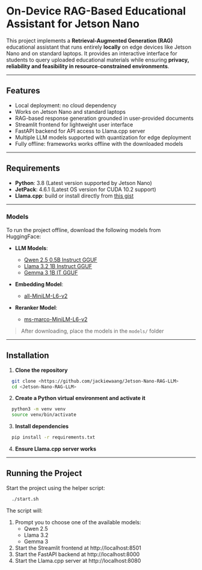 # On-Device RAG-Based Educational Assistant for Jetson Nano

This project implements a **Retrieval-Augmented Generation (RAG)** educational assistant that runs entirely **locally** on edge devices like Jetson Nano and on standard laptops. It provides an interactive interface for students to query uploaded educational materials while ensuring **privacy, reliability and feasibility in resource-constrained environments**.

---

## Features
- Local deployment: no cloud dependency
- Works on Jetson Nano and standard laptops
- RAG-based response generation grounded in user-provided documents
- Streamlit frontend for lightweight user interface
- FastAPI backend for API access to Llama.cpp server
- Multiple LLM models supported with quantization for edge deployment
- Fully offline: frameworks works offline with the downloaded models

--- 

## Requirements

- **Python**: 3.8 (Latest version supported by Jetson Nano)
- **JetPack**: 4.6.1 (Latest OS version for CUDA 10.2 support)
- **Llama.cpp**: build or install directly from [this gist](https://gist.github.com/FlorSanders/2cf043f7161f52aa4b18fb3a1ab6022f)

---

### Models 

To run the project offline, download the following models from HuggingFace:

- **LLM Models**:
  - [Qwen 2.5 0.5B Instruct GGUF](https://huggingface.co/Qwen/Qwen-2.5-0.5B-Instruct-GGUF)
  - [Llama 3.2 1B Instruct GGUF](https://huggingface.co/MaziyarPanahi/Llama-3.2-1B-Instruct-GGUF)
  - [Gemma 3 1B IT GGUF](https://huggingface.co/MaziyarPanahi/gemma-3-1b-it-GGUF)
 
- **Embedding Model**:
  - [all-MiniLM-L6-v2](https://huggingface.co/sentence-transformers/all-MiniLM-L6-v2)

- **Reranker Model**:
  - [ms-marco-MiniLM-L6-v2](https://huggingface.co/cross-encoder/ms-marco-MiniLM-L6-v2)
 
> After downloading, place the models in the `models/` folder

---

## Installation

1. **Clone the repository**
```bash
  git clone <https://github.com/jackiewaang/Jetson-Nano-RAG-LLM>
  cd <Jetson-Nano-RAG-LLM>
```
2. **Create a Python virtual environment and activate it**
```bash
  python3 -m venv venv
  source venv/bin/activate
```
3. **Install dependencies**
```bash
  pip install -r requirements.txt
```
4. **Ensure Llama.cpp server works**

---

## Running the Project

Start the project using the helper script:
```bash
  ./start.sh
```

The script will:
1. Prompt you to choose one of the available models:
   - Qwen 2.5
   - Llama 3.2
   - Gemma 3
2. Start the Streamlit frontend at http://localhost:8501
3. Start the FastAPI backend at http://localhost:8000
4. Start the Llama.cpp server at http://localhost:8080

